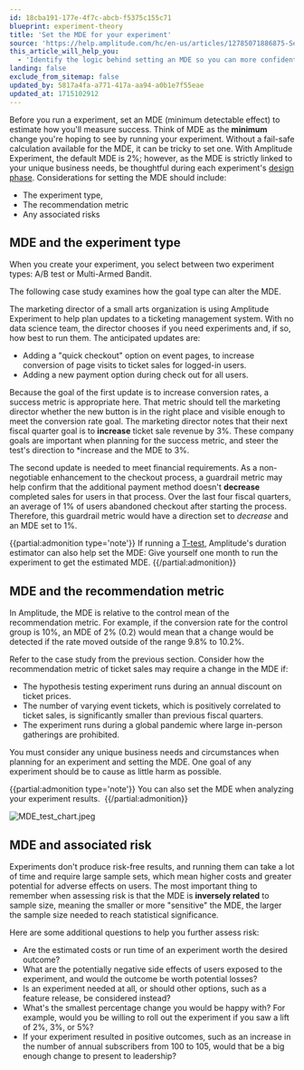 ```yaml
---
id: 18cba191-177e-4f7c-abcb-f5375c155c71
blueprint: experiment-theory
title: 'Set the MDE for your experiment'
source: 'https://help.amplitude.com/hc/en-us/articles/12785071886875-Set-the-MDE-for-your-experiment'
this_article_will_help_you:
  - 'Identify the logic behind setting an MDE so you can more confidently run your experiment'
landing: false
exclude_from_sitemap: false
updated_by: 5817a4fa-a771-417a-aa94-a0b1e7f55eae
updated_at: 1715102912
---
```

Before you run a experiment, set an MDE (minimum detectable effect) to estimate how you'll measure success. Think of MDE as the **minimum** change you're hoping to see by running your experiment. Without a fail-safe calculation available for the MDE, it can be tricky to set one. With Amplitude Experiment, the default MDE is 2%; however, as the MDE is strictly linked to your unique business needs, be thoughtful during each experiment's [design phase](/docs/experiment/workflow/define-goals). Considerations for setting the MDE should include:

* The experiment type,
* The recommendation metric
* Any associated risks

## MDE and the experiment type

When you create your experiment, you select between two experiment types: A/B test or Multi-Armed Bandit.

The following case study examines how the goal type can alter the MDE.

The marketing director of a small arts organization is using Amplitude Experiment to help plan updates to a ticketing management system. With no data science team, the director chooses if you need experiments and, if so, how best to run them. The anticipated updates are:

- Adding a "quick checkout" option on event pages, to increase conversion of page visits to ticket sales for logged-in users.
- Adding a new payment option during check out for all users.

Because the goal of the first update is to increase conversion rates, a success metric is appropriate here. That metric should tell the marketing director whether the new button is in the right place and visible enough to meet the conversion rate goal. The marketing director notes that their next fiscal quarter goal is to **increase** ticket sale revenue by 3%. These company goals are important when planning for the success metric, and steer the test's direction to *increase and the MDE to 3%.

The second update is needed to meet financial requirements. As a non-negotiable enhancement to the checkout process, a guardrail metric may help confirm that the additional payment method doesn't **decrease** completed sales for users in that process. Over the last four fiscal quarters, an average of 1% of users abandoned checkout after starting the process. Therefore, this guardrail metric would have a direction set to *decrease* and an MDE set to 1%.

{{partial:admonition type='note'}}
If running a [T-test](/docs/experiment/workflow/experiment-estimate-duration), Amplitude's duration estimator can also help set the MDE: Give yourself one month to run the experiment to get the estimated MDE.
{{/partial:admonition}}

## MDE and the recommendation metric

In Amplitude, the MDE is relative to the control mean of the recommendation metric. For example, if the conversion rate for the control group is 10%, an MDE of 2% (0.2) would mean that a change would be detected if the rate moved outside of the range 9.8% to 10.2%. 

Refer to the case study from the previous section. Consider how the recommendation metric of ticket sales may require a change in the MDE if:

* The hypothesis testing experiment runs during an annual discount on ticket prices.
* The number of varying event tickets, which is positively correlated to ticket sales, is significantly smaller than previous fiscal quarters.
* The experiment runs during a global pandemic where large in-person gatherings are prohibited.

You must consider any unique business needs and circumstances when planning for an experiment and setting the MDE. One goal of any experiment should be to cause as little harm as possible.  

{{partial:admonition type='note'}}
 You can also set the MDE when analyzing your experiment results. 
{{/partial:admonition}}

![MDE_test_chart.jpeg](/docs/output/img/experiment-theory/mde-test-chart-jpeg.jpeg)

## MDE and associated risk

Experiments don't produce risk-free results, and running them can take a lot of time and require large sample sets, which mean higher costs and greater potential for adverse effects on users. The most important thing to remember when assessing risk is that the MDE is **inversely related** to sample size, meaning the smaller or more "sensitive" the MDE, the larger the sample size needed to reach statistical significance. 

Here are some additional questions to help you further assess risk:

* Are the estimated costs or run time of an experiment worth the desired outcome?
* What are the potentially negative side effects of users exposed to the experiment, and would the outcome be worth potential losses?
* Is an experiment needed at all, or should other options, such as a feature release, be considered instead?
* What's the smallest percentage change you would be happy with? For example, would you be willing to roll out the experiment if you saw a lift of 2%, 3%, or 5%?
* If your experiment resulted in positive outcomes, such as an increase in the number of annual subscribers from 100 to 105, would that be a big enough change to present to leadership?
